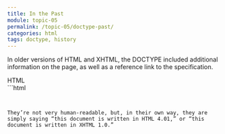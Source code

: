 ```yaml
---
title: In the Past
module: topic-05
permalink: /topic-05/doctype-past/
categories: html
tags: doctype, history
---
```


<div class="divider-heading"></div>

In older versions of HTML and XHTML, the DOCTYPE included additional information on the page, as well as a reference link to the specification.


<div class="code-heading">
  <span class="html">HTML</span>
</div>
```html
<!-- The DOCTYPE for HTML 4.01 looks like this: -->
<!DOCTYPE HTML PUBLIC"-//W3C//DTD HTML 4.01//EN" "http://www.w3.org/TR/html4/strict.dtd">


<!-- Here’s the DOCTYPE for XHTML 1.0: -->
<!DOCTYPE html PUBLIC "-//W3C//DTD XHTML 1.0 Strict //EN" "http://www.w3.org/TR/xhtml1/DTD/xhtml1-strict.dtd">
```


They’re not very human-readable, but, in their own way, they are simply saying “this document is written in HTML 4.01,” or “this document is written in XHTML 1.0.”
